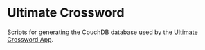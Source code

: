 Ultimate Crossword
==================

Scripts for generating the CouchDB database used by the [Ultimate Crossword App][app].

[app]: https://github.com/nolanlawson/ultimate-crossword-app
